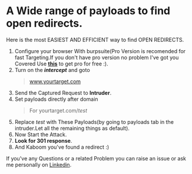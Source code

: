 
# A Wide range of payloads to find open redirects.

Here is the most EASIEST AND EFFICIENT way to find OPEN REDIRECTS.

 1. Configure your browser With burpsuite(Pro Version is recomended for fast Targeting.If you don't have pro version no problem I've got you Covered Use [**this**](https://github.com/SNGWN/Burp-Suite) to get pro for free :).
 2. Turn on the ***intercept*** and goto 
      > www.yourtarget.com
 3. Send the Captured Request to **Intruder**.
 4. Set payloads directly after domain 
      > For yourtarget.com/$test$
 5. Replace *$test$* with These Payloads(by going to payloads tab in the intruder.Let all the remaining things as default).
 6. Now Start the Attack.
 7. **Look for 301 response**.
 8. And Kaboom you've found a redirect :)

If you've any Questions or a related Problem you can raise an issue or ask me personally on [Linkedin](https://www.linkedin.com/in/mtabarikasif/).
